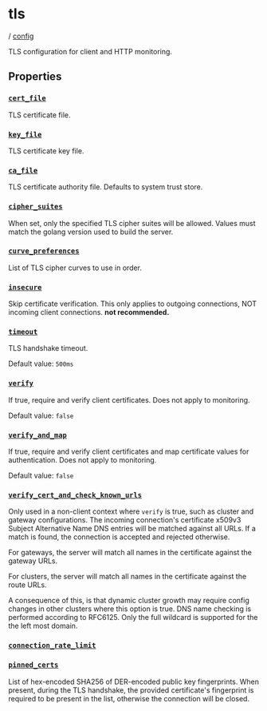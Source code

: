 # tls

/ [config](/reference/server-config/index.md) 

TLS configuration for client and HTTP monitoring.

## Properties

### [`cert_file`](/reference/server-config/cert_file/index.md)

TLS certificate file.

### [`key_file`](/reference/server-config/key_file/index.md)

TLS certificate key file.

### [`ca_file`](/reference/server-config/ca_file/index.md)

TLS certificate authority file. Defaults to system trust store.

### [`cipher_suites`](/reference/server-config/cipher_suites/index.md)

When set, only the specified TLS cipher suites will be allowed. Values must match the golang version used to build the server.

### [`curve_preferences`](/reference/server-config/curve_preferences/index.md)

List of TLS cipher curves to use in order.

### [`insecure`](/reference/server-config/insecure/index.md)

Skip certificate verification. This only applies to outgoing connections, NOT incoming client connections. **not recommended.**

### [`timeout`](/reference/server-config/timeout/index.md)

TLS handshake timeout.

Default value: `500ms`

### [`verify`](/reference/server-config/verify/index.md)

If true, require and verify client certificates. Does not apply to monitoring.

Default value: `false`

### [`verify_and_map`](/reference/server-config/verify_and_map/index.md)

If true, require and verify client certificates and map certificate values for authentication. Does not apply to monitoring.

Default value: `false`

### [`verify_cert_and_check_known_urls`](/reference/server-config/verify_cert_and_check_known_urls/index.md)

Only used in a non-client context where `verify` is true, such as cluster and gateway configurations.
The incoming connection's certificate x509v3 Subject Alternative Name DNS entries will be matched against
all URLs. If a match is found, the connection is accepted and rejected otherwise.

For gateways, the server will match all names in the certificate against the gateway URLs.

For clusters, the server will match all names in the certificate against the route URLs.

A consequence of this, is that dynamic cluster growth may require config changes in other clusters where this
option is true. DNS name checking is performed according to RFC6125. Only the full wildcard is supported for the
the left most domain.

### [`connection_rate_limit`](/reference/server-config/connection_rate_limit/index.md)



### [`pinned_certs`](/reference/server-config/pinned_certs/index.md)

List of hex-encoded SHA256 of DER-encoded public key fingerprints. When present, during the TLS handshake, the
provided certificate's fingerprint is required to be present in the list, otherwise the connection will be
closed.

